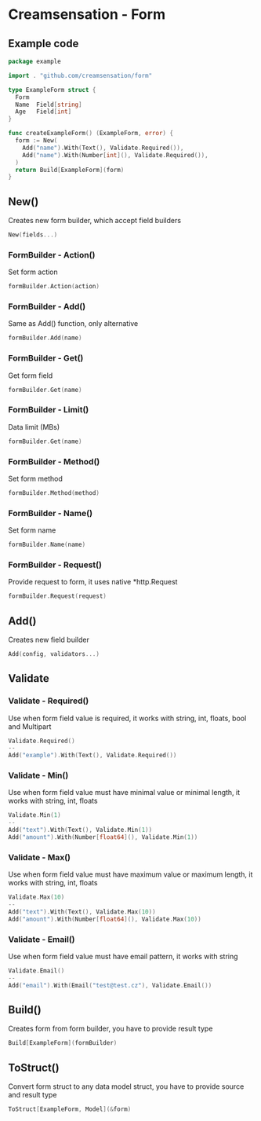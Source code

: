 # Creamsensation - Form

## Example code
```go
package example

import . "github.com/creamsensation/form"

type ExampleForm struct {
  Form
  Name  Field[string] 
  Age   Field[int]
}

func createExampleForm() (ExampleForm, error) {
  form := New(
    Add("name").With(Text(), Validate.Required()),
    Add("name").With(Number[int](), Validate.Required()),
  )
  return Build[ExampleForm](form)
}
```

## New()
Creates new form builder, which accept field builders
```go
New(fields...)
```

### FormBuilder - Action()
Set form action
```go
formBuilder.Action(action)
```

### FormBuilder - Add()
Same as Add() function, only alternative
```go
formBuilder.Add(name)
```

### FormBuilder - Get()
Get form field
```go
formBuilder.Get(name)
```

### FormBuilder - Limit()
Data limit (MBs)
```go
formBuilder.Get(name)
```

### FormBuilder - Method()
Set form method
```go
formBuilder.Method(method)
```

### FormBuilder - Name()
Set form name
```go
formBuilder.Name(name)
```

### FormBuilder - Request()
Provide request to form, it uses native *http.Request
```go
formBuilder.Request(request)
```

## Add()
Creates new field builder
```go
Add(config, validators...)
```

## Validate
### Validate - Required()
Use when form field value is required, it works with string, int, floats, bool and Multipart
```go
Validate.Required()
--
Add("example").With(Text(), Validate.Required())
```
### Validate - Min()
Use when form field value must have minimal value or minimal length, it works with string, int, floats
```go
Validate.Min(1)
--
Add("text").With(Text(), Validate.Min(1))
Add("amount").With(Number[float64](), Validate.Min(1))
```
### Validate - Max()
Use when form field value must have maximum value or maximum length, it works with string, int, floats
```go
Validate.Max(10)
--
Add("text").With(Text(), Validate.Max(10))
Add("amount").With(Number[float64](), Validate.Max(10))
```
### Validate - Email()
Use when form field value must have email pattern, it works with string
```go
Validate.Email()
--
Add("email").With(Email("test@test.cz"), Validate.Email())
```

## Build()
Creates form from form builder, you have to provide result type
```go
Build[ExampleForm](formBuilder)
```

## ToStruct()
Convert form struct to any data model struct, you have to provide source and result type
```go
ToStruct[ExampleForm, Model](&form)
```